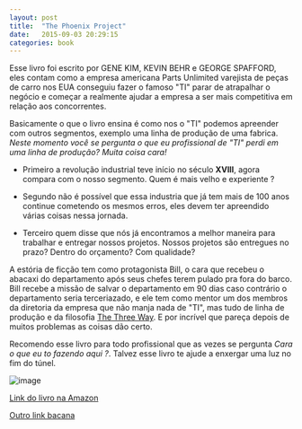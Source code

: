 ```yaml
---
layout: post
title:  "The Phoenix Project"
date:   2015-09-03 20:29:15
categories: book
---
```


Esse livro foi escrito por GENE KIM, KEVIN BEHR e GEORGE SPAFFORD, eles contam como a empresa americana Parts Unlimited varejista de peças de carro nos EUA conseguiu fazer o famoso "TI" parar de atrapalhar o negócio e começar a realmente ajudar a empresa a ser mais competitiva em relação aos concorrentes.

Basicamente o que o livro ensina é como nos o "TI" podemos apreender com outros segmentos, exemplo uma linha de produção de uma fabrica. *Neste momento você se pergunta o que eu profissional de "TI" perdi em uma linha de produção? Muita coisa cara!*

* Primeiro a revolução industrial teve início no século **XVIII**, agora compara com o nosso segmento. Quem é mais velho e experiente ? 

* Segundo não é possível que essa industria que já tem mais de 100 anos continue cometendo os mesmos erros, eles devem ter apreendido várias coisas nessa jornada.

* Terceiro quem disse que nós já encontramos a melhor maneira para trabalhar e entregar nossos projetos. Nossos projetos são entregues no prazo? Dentro do orçamento? Com qualidade?

A estória de ficção tem como protagonista Bill, o cara que recebeu o abacaxi do departamento após seus chefes terem pulado pra fora do barco. Bill recebe a missão de salvar o departamento em 90 dias caso contrário o departamento seria terceriazado, e ele tem como mentor um dos membros da diretoria da empresa que não manja nada de "TI", mas tudo de linha de produção e da filosofia [The Three Way](http://itrevolution.com/the-three-ways-principles-underpinning-devops/). E por incrível que pareça depois de muitos problemas as coisas dão certo. 

Recomendo esse livro para todo profissional que as vezes se pergunta *Cara o que eu to fazendo aqui ?*. Talvez esse livro te ajude a enxergar uma luz no fim do túnel.

![image](http://itrevolution.com/wp-content/uploads/2012/04/The-Phoenix-Project-721.jpg "Livro")

[Link do livro na Amazon](http://www.amazon.com/Phoenix-Project-DevOps-Helping-Business-ebook/dp/B00AZRBLHO/ref=sr_1_1?s=books&ie=UTF8&qid=1441324977&sr=1-1&keywords=the+phoenix+project&pebp=1441324978989&perid=019JEY76F57D9R6FH54K)

[Outro link bacana](http://devops.com/2015/02/11/five-great-books-on-devops/)
